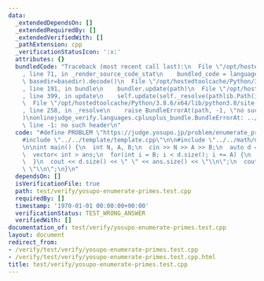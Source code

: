 ```yaml
---
data:
  _extendedDependsOn: []
  _extendedRequiredBy: []
  _extendedVerifiedWith: []
  _pathExtension: cpp
  _verificationStatusIcon: ':x:'
  attributes: {}
  bundledCode: "Traceback (most recent call last):\n  File \"/opt/hostedtoolcache/Python/3.8.6/x64/lib/python3.8/site-packages/onlinejudge_verify/documentation/build.py\"\
    , line 71, in _render_source_code_stat\n    bundled_code = language.bundle(stat.path,\
    \ basedir=basedir).decode()\n  File \"/opt/hostedtoolcache/Python/3.8.6/x64/lib/python3.8/site-packages/onlinejudge_verify/languages/cplusplus.py\"\
    , line 191, in bundle\n    bundler.update(path)\n  File \"/opt/hostedtoolcache/Python/3.8.6/x64/lib/python3.8/site-packages/onlinejudge_verify/languages/cplusplus_bundle.py\"\
    , line 399, in update\n    self.update(self._resolve(pathlib.Path(included), included_from=path))\n\
    \  File \"/opt/hostedtoolcache/Python/3.8.6/x64/lib/python3.8/site-packages/onlinejudge_verify/languages/cplusplus_bundle.py\"\
    , line 258, in _resolve\n    raise BundleErrorAt(path, -1, \"no such header\"\
    )\nonlinejudge_verify.languages.cplusplus_bundle.BundleErrorAt: ../../math/number-theory/enumerate-prime.cpp:\
    \ line -1: no such header\n"
  code: "#define PROBLEM \"https://judge.yosupo.jp/problem/enumerate_primes\"\n\n\
    #include \"../../template/template.cpp\"\n\n#include \"../../math/number-theory/enumerate-prime.cpp\"\
    \n\nint main() {\n  int N, A, B;\n  cin >> N >> A >> B;\n  auto d = enumerate_primes(N);\n\
    \  vector< int > ans;\n  for(int i = B; i < d.size(); i += A) {\n    ans.emplace_back(d[i]);\n\
    \  }\n  cout << d.size() << \" \" << ans.size() << \"\\n\";\n  cout << ans <<\
    \ \"\\n\";\n}\n"
  dependsOn: []
  isVerificationFile: true
  path: test/verify/yosupo-enumerate-primes.test.cpp
  requiredBy: []
  timestamp: '1970-01-01 00:00:00+00:00'
  verificationStatus: TEST_WRONG_ANSWER
  verifiedWith: []
documentation_of: test/verify/yosupo-enumerate-primes.test.cpp
layout: document
redirect_from:
- /verify/test/verify/yosupo-enumerate-primes.test.cpp
- /verify/test/verify/yosupo-enumerate-primes.test.cpp.html
title: test/verify/yosupo-enumerate-primes.test.cpp
---
```

